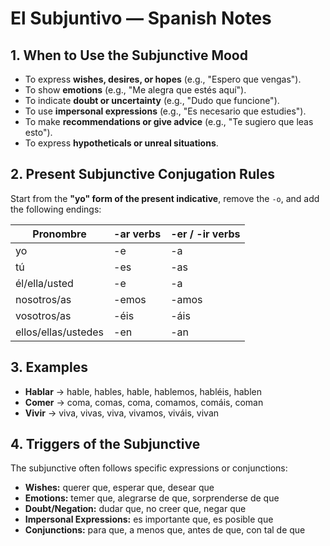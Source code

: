 <h1>El Subjuntivo — Spanish Notes</h1>

<h2>1. When to Use the Subjunctive Mood</h2>
<ul>
  <li>To express <strong>wishes, desires, or hopes</strong> (e.g., "Espero que vengas").</li>
  <li>To show <strong>emotions</strong> (e.g., "Me alegra que estés aquí").</li>
  <li>To indicate <strong>doubt or uncertainty</strong> (e.g., "Dudo que funcione").</li>
  <li>To use <strong>impersonal expressions</strong> (e.g., "Es necesario que estudies").</li>
  <li>To make <strong>recommendations or give advice</strong> (e.g., "Te sugiero que leas esto").</li>
  <li>To express <strong>hypotheticals or unreal situations</strong>.</li>
</ul>

<h2>2. Present Subjunctive Conjugation Rules</h2>
<p>Start from the <strong>"yo" form of the present indicative</strong>, remove the <code>-o</code>, and add the following endings:</p>
<table>
  <thead>
    <tr>
      <th>Pronombre</th>
      <th>-ar verbs</th>
      <th>-er / -ir verbs</th>
    </tr>
  </thead>
  <tbody>
    <tr><td>yo</td><td>-e</td><td>-a</td></tr>
    <tr><td>tú</td><td>-es</td><td>-as</td></tr>
    <tr><td>él/ella/usted</td><td>-e</td><td>-a</td></tr>
    <tr><td>nosotros/as</td><td>-emos</td><td>-amos</td></tr>
    <tr><td>vosotros/as</td><td>-éis</td><td>-áis</td></tr>
    <tr><td>ellos/ellas/ustedes</td><td>-en</td><td>-an</td></tr>
  </tbody>
</table>

<h2>3. Examples</h2>
<ul>
  <li><strong>Hablar</strong> → hable, hables, hable, hablemos, habléis, hablen</li>
  <li><strong>Comer</strong> → coma, comas, coma, comamos, comáis, coman</li>
  <li><strong>Vivir</strong> → viva, vivas, viva, vivamos, viváis, vivan</li>
</ul>

<h2>4. Triggers of the Subjunctive</h2>
<p>The subjunctive often follows specific expressions or conjunctions:</p>
<ul>
  <li><strong>Wishes:</strong> querer que, esperar que, desear que</li>
  <li><strong>Emotions:</strong> temer que, alegrarse de que, sorprenderse de que</li>
  <li><strong>Doubt/Negation:</strong> dudar que, no creer que, negar que</li>
  <li><strong>Impersonal Expressions:</strong> es importante que, es posible que</li>
  <li><strong>Conjunctions:</strong> para que, a menos que, antes de que, con tal de que</li>
</ul>
